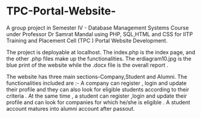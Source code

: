 # TPC-Portal-Website-
 A group project in Semester IV - Database Management Systems Course under Professor  Dr Samrat  Mandal using  PHP, SQL,HTML  and CSS for IITP Training and Placement Cell (TPC ) Portal Website Development.
 
 The project is deployable at localhost. The index.php is the index page, and the other .php files make up the functionalities.
 The erdiagram10.jpg is the blue print of the website while the .docx file is the overall report .
 
 The website has three main sections-Company,Student and Alumni.
 The functionalities included are :- 
 A company can register , login and update their profile and they can also look for eligible students according to their criteria . At the same time , a student can register ,login and update their profile and can look for companies for which he/she is eligible . A student account matures into alumni account after passout.
